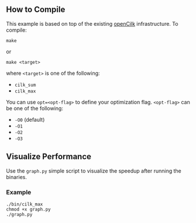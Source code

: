 ## How to Compile

This example is based on top of the existing [openCilk](https://github.com/OpenCilk) infrastructure. To compile:

`make`

or

`make <target>`

where `<target>` is one of the following: 
- `cilk_sum`
- `cilk_max`

You can use `opt=<opt-flag>` to define your optimization flag. `<opt-flag>` can be one of the following:

- `-O0` (default)
- `-O1`
- `-O2`
- `-O3`


## Visualize Performance

Use the `graph.py` simple script to visualize the speedup after running the binaries.

### Example

```make cilk_max opt=-O3
./bin/cilk_max
chmod +x graph.py
./graph.py
```